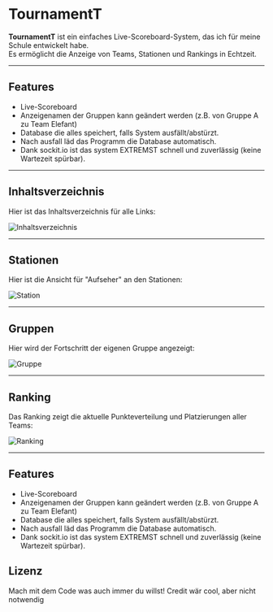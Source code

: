 # TournamentT

**TournamentT** ist ein einfaches Live-Scoreboard-System, das ich für meine Schule entwickelt habe.  
Es ermöglicht die Anzeige von Teams, Stationen und Rankings in Echtzeit.

---

## Features
- Live-Scoreboard
- Anzeigenamen der Gruppen kann geändert werden (z.B. von Gruppe A zu Team Elefant)
- Database die alles speichert, falls System ausfällt/abstürzt.
- Nach ausfall läd das Programm die Database automatisch.
- Dank sockit.io ist das system EXTREMST schnell und zuverlässig (keine Wartezeit spürbar).

---

## Inhaltsverzeichnis
Hier ist das Inhaltsverzeichnis für alle Links:

![Inhaltsverzeichnis](https://github.com/user-attachments/assets/06be81f3-5e45-4df5-958f-dc15a2968229)

---

## Stationen
Hier ist die Ansicht für "Aufseher" an den Stationen:

![Station](https://github.com/user-attachments/assets/f969bbff-fbc6-4107-9014-17aaaf227480)

---

## Gruppen
Hier wird der Fortschritt der eigenen Gruppe angezeigt:

![Gruppe](https://github.com/user-attachments/assets/81c01851-3749-49ee-9087-f8187c9da45a)

---

## Ranking
Das Ranking zeigt die aktuelle Punkteverteilung und Platzierungen aller Teams:

![Ranking](https://github.com/user-attachments/assets/7ac87873-bd2c-4fbf-8421-264ea20e260f)

---

## Features
- Live-Scoreboard
- Anzeigenamen der Gruppen kann geändert werden (z.B. von Gruppe A zu Team Elefant)
- Database die alles speichert, falls System ausfällt/abstürzt.
- Nach ausfall läd das Programm die Database automatisch.
- Dank sockit.io ist das system EXTREMST schnell und zuverlässig (keine Wartezeit spürbar).

## Lizenz
Mach mit dem Code was auch immer du willst! Credit wär cool, aber nicht notwendig
